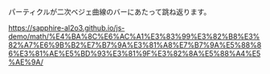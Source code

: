 パーティクルが二次ベジェ曲線のバーにあたって跳ね返ります。

https://sapphire-al2o3.github.io/js-demo/math/%E4%BA%8C%E6%AC%A1%E3%83%99%E3%82%B8%E3%82%A7%E6%9B%B2%E7%B7%9A%E3%81%A8%E7%B7%9A%E5%88%86%E3%81%AE%E5%BD%93%E3%81%9F%E3%82%8A%E5%88%A4%E5%AE%9A/
